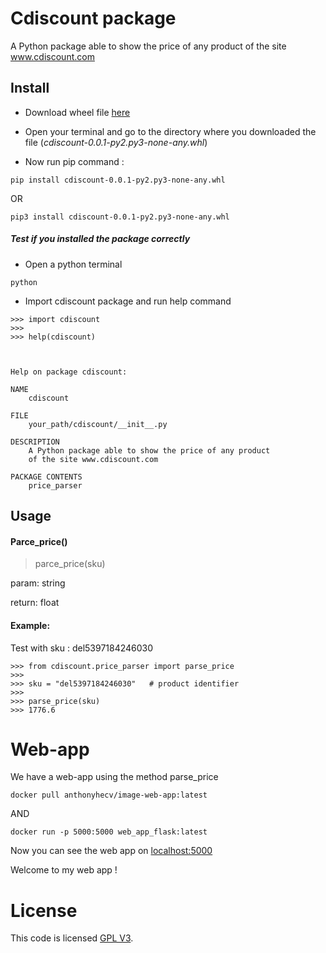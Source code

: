 Cdiscount package 
===================
A Python package able to show the price of any product
of the site www.cdiscount.com

## Install

   * Download wheel file <a href="https://github.com/AnthonyH-ecv/cdiscount/raw/master/dist/cdiscount-0.0.1-py2.py3-none-any.whl">here</a>
   
   * Open your terminal and go to the directory where you downloaded the file (*cdiscount-0.0.1-py2.py3-none-any.whl*)
   
   * Now run pip command :
   
    pip install cdiscount-0.0.1-py2.py3-none-any.whl

   OR
   
    pip3 install cdiscount-0.0.1-py2.py3-none-any.whl
   
   ##### Test if you installed the package correctly
   * Open a python terminal
    
    python
   
   * Import cdiscount package and run help command
        
    >>> import cdiscount
    >>>
    >>> help(cdiscount)
  
  

    Help on package cdiscount:
    
    NAME
        cdiscount
    
    FILE
        your_path/cdiscount/__init__.py
    
    DESCRIPTION
        A Python package able to show the price of any product
        of the site www.cdiscount.com
    
    PACKAGE CONTENTS
        price_parser

    

## Usage
   
   #### Parce_price() 
   
   > parce_price(sku)
   
   param: string
  
   return: float
   
   #### Example:
   
   Test with sku : del5397184246030

    >>> from cdiscount.price_parser import parse_price
    >>>
    >>> sku = "del5397184246030"   # product identifier
    >>>
    >>> parse_price(sku)
    >>> 1776.6

# Web-app
We have a web-app using the method parse_price

    docker pull anthonyhecv/image-web-app:latest
AND
    
    docker run -p 5000:5000 web_app_flask:latest

Now you can see the web app on <a href="http://localhost:5000/">localhost:5000</a>

Welcome to my web app !

# License
This code is licensed  <a href="https://en.wikipedia.org/wiki/GNU_General_Public_License">GPL V3</a>.
